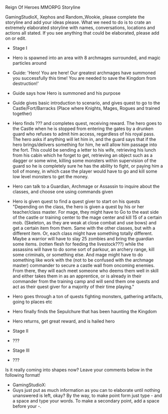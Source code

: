 Reign Of Heroes MMORPG Storyline

GamingStudioX, Xephos and Random_Wookie, please complete the storyline and add your ideas please.
What we need to do is to crate an extremely elaborated storyline with names, conversations, locations and actions all stated. If you see anything that could be elaborated, please add on or edit.

- Stage I
 - Hero is spawned into an area with 8 archmages surrounded, and magic particles around
 - Guide: 'Hero! You are here! Our greatest archmages have summoned you successfully this time! You are needed to save the Kingdom from destruction!'
 - Guide says how Hero is summoned and his purpose
 - Guide gives basic introduction to scenario, and gives quest to go to the Castle/Fort/Barracks (Place where Knights, Mages, Rogues and trained together)
 - Hero finds ??? and completes quest, receiving reward.
   The hero goes to the Castle when he is stopped from entering the gates by a drunken guard who refuses to admit him access, regardless of his royal pass. The hero asks if anything will let him in, and the guard says that if the hero brings/delivers something for him, he will allow him passage into the fort. This could be sending a letter to his wife, retrieving his lunch from his cabin which he forget to get, retrieving an object such as a dagger or some wine, killing some monsters within supervision of the guard so he is completely sure he has the ability to fight, or paying him a toll of money, in which case the player would have to go and kill some low level monsters to get the money.
 - Hero can talk to a Guardian, Archmage or Assassin to inquire about the classes, and choose one using commands given
 - Hero is given quest to find a quest giver to start on his quests
    "Depending on the class, the hero is given a quest by his or her teacher/class master. For mage, they might have to      Go to the east side of the castle or training center to the mage center and kill 15 of a certain mob. (Skeleton, as     they are weak at close combat and use bows) and get a certain item from them. Same with the other classes, but with     a different item. Or, each class might have something totally different. Maybe a warrior will have to slay 25           zombies and bring the guardian some items. (rotten flesh for feeding the livestock???) while the assassins will have     to do some sort of parkour, an archery range, kill some criminals, or something else. And mage might have to do         something like work with the (not to be confused with the archmage master) commander to secure a castle wall from       oncoming enemies. From there, they will each meet someone who deems them well in skill and either takes them in as      an apprentice, or is already in their commander from the training camp and will send them one quests and act as         their quest giver for a majority of their time playing."
 - Hero goes through a ton of quests fighting monsters, gathering artifacts, going to places etc
 - Hero finally finds the Sepulchure that has been haunting the Kingdom
 - Hero returns, get great reward, and is hailed hero

- Stage II
 - ???

- Stage III
 - ???

Is it really coming into shapes now? Leave your comments below in the following format!
- GamingStudioX:
 - Guys just put as much information as you can to elaborate until nothing unanswered is left, okay? By the way, to make point form just type - and a space and type your words. To make a secondary point, add a space before your -.
